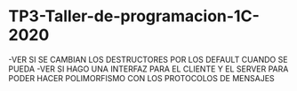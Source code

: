 # TP3-Taller-de-programacion-1C-2020


-VER SI SE CAMBIAN LOS DESTRUCTORES POR LOS DEFAULT CUANDO SE PUEDA
-VER SI HAGO UNA INTERFAZ PARA EL CLIENTE Y EL SERVER PARA PODER HACER
POLIMORFISMO CON LOS PROTOCOLOS DE MENSAJES

